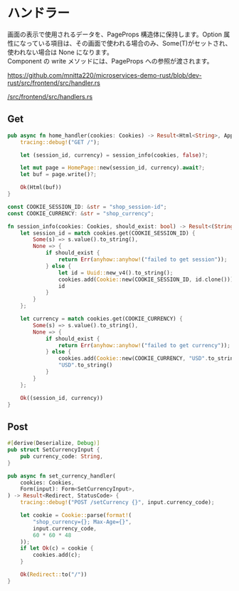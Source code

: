 # ハンドラー

画面の表示で使用されるデータを、PageProps 構造体に保持します。Option 属性になっている項目は、その画面で使われる場合のみ、Some(T)がセットされ、使われない場合は None になります。  
Component の write メソッドには、PageProps への参照が渡されます。

https://github.com/mnitta220/microservices-demo-rust/blob/dev-rust/src/frontend/src/handler.rs

[/src/frontend/src/handlers.rs](/src/frontend/src/handlers.rs)

## Get

```rust
pub async fn home_handler(cookies: Cookies) -> Result<Html<String>, AppError> {
    tracing::debug!("GET /");

    let (session_id, currency) = session_info(cookies, false)?;

    let mut page = HomePage::new(session_id, currency).await?;
    let buf = page.write()?;

    Ok(Html(buf))
}
```

```rust
const COOKIE_SESSION_ID: &str = "shop_session-id";
const COOKIE_CURRENCY: &str = "shop_currency";

fn session_info(cookies: Cookies, should_exist: bool) -> Result<(String, String)> {
    let session_id = match cookies.get(COOKIE_SESSION_ID) {
        Some(s) => s.value().to_string(),
        None => {
            if should_exist {
                return Err(anyhow::anyhow!("failed to get session"));
            } else {
                let id = Uuid::new_v4().to_string();
                cookies.add(Cookie::new(COOKIE_SESSION_ID, id.clone()));
                id
            }
        }
    };

    let currency = match cookies.get(COOKIE_CURRENCY) {
        Some(s) => s.value().to_string(),
        None => {
            if should_exist {
                return Err(anyhow::anyhow!("failed to get currency"));
            } else {
                cookies.add(Cookie::new(COOKIE_CURRENCY, "USD".to_string()));
                "USD".to_string()
            }
        }
    };

    Ok((session_id, currency))
}
```

## Post

```rust
#[derive(Deserialize, Debug)]
pub struct SetCurrencyInput {
    pub currency_code: String,
}

pub async fn set_currency_handler(
    cookies: Cookies,
    Form(input): Form<SetCurrencyInput>,
) -> Result<Redirect, StatusCode> {
    tracing::debug!("POST /setCurrency {}", input.currency_code);

    let cookie = Cookie::parse(format!(
        "shop_currency={}; Max-Age={}",
        input.currency_code,
        60 * 60 * 48
    ));
    if let Ok(c) = cookie {
        cookies.add(c);
    }

    Ok(Redirect::to("/"))
}
```
